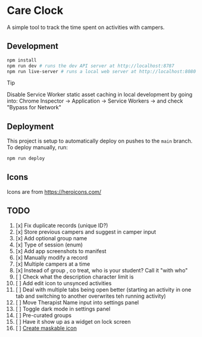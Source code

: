 # Care Clock

A simple tool to track the time spent on activities with campers.

## Development

```bash
npm install
npm run dev # runs the dev API server at http://localhost:8787
npm run live-server # runs a local web server at http://localhost:8080
```

> [!TIP]
> Disable Service Worker static asset caching in local development by going into:
> Chrome Inspector -> Application -> Service Workers -> and check "Bypass for Network"

## Deployment

This project is setup to automatically deploy on pushes to the `main` branch. To deploy manually, run:

```bash
npm run deploy
```

## Icons

Icons are from https://heroicons.com/

## TODO

1. [x] Fix duplicate records (unique ID?)
2. [x] Store previous campers and suggest in camper input
3. [x] Add optional group name
4. [x] Type of session (enum)
5. [x] Add app screenshots to manifest
6. [x] Manually modify a record
7. [x] Multiple campers at a time
8. [x] Instead of group , co treat, who is your student? Call it "with who"
9. [ ] Check what the description character limit is
10. [ ] Add edit icon to unsynced activities
11. [ ] Deal with multiple tabs being open better (starting an activity in one tab and switching to another overwrites teh running activity)
12. [ ] Move Therapist Name input into settings panel
13. [ ] Toggle dark mode in settings panel
14. [ ] Pre-curated groups
15. [ ] Have it show up as a widget on lock screen
16. [ ] [Create maskable icon](https://web.dev/articles/maskable-icon)
